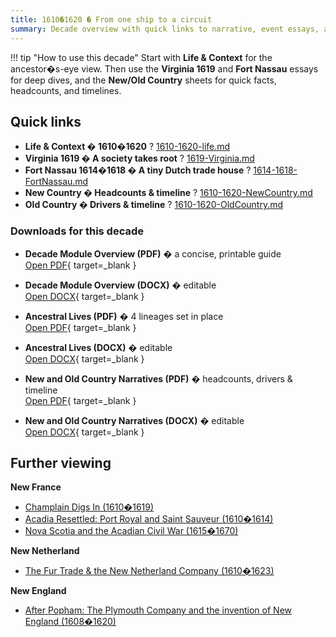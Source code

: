 ```yaml
---
title: 1610�1620 � From one ship to a circuit
summary: Decade overview with quick links to narrative, event essays, and context sheets.
---
```


!!! tip "How to use this decade"
    Start with **Life & Context** for the ancestor�s-eye view. Then use the **Virginia 1619** and **Fort Nassau** essays for deep dives, and the **New/Old Country** sheets for quick facts, headcounts, and timelines.

## Quick links

- **Life & Context � 1610�1620** ? [1610-1620-life.md](1610-1620-life.md)
- **Virginia 1619 � A society takes root** ? [1619-Virginia.md](1619-Virginia.md)
- **Fort Nassau 1614�1618 � A tiny Dutch trade house** ? [1614-1618-FortNassau.md](./1614-1618-FortNassau.md)
- **New Country � Headcounts & timeline** ? [1610-1620-NewCountry.md](1610-1620-NewCountry.md)
- **Old Country � Drivers & timeline** ? [1610-1620-OldCountry.md](1610-1620-OldCountry.md)

### Downloads for this decade

- **Decade Module Overview (PDF)** � a concise, printable guide  
  [Open PDF](../../downloads/decades/1610-1620/1610-1620-Decade-Module-Overview.pdf){ target=_blank }

- **Decade Module Overview (DOCX)** � editable  
  [Open DOCX](../../downloads/decades/1610-1620/1610-1620-Decade-Module-Overview.docx){ target=_blank }

- **Ancestral Lives (PDF)** � 4 lineages set in place  
  [Open PDF](../../downloads/decades/1610-1620/1610-1620-Ancestral-Lives.pdf){ target=_blank }

- **Ancestral Lives (DOCX)** � editable  
  [Open DOCX](../../downloads/decades/1610-1620/1610-1620-Ancestral-Lives.docx){ target=_blank }

- **New and Old Country Narratives (PDF)** � headcounts, drivers & timeline  
  [Open PDF](../../downloads/decades/1610-1620/1610-1620-New-and-Old-Country-Narratives.pdf){ target=_blank }

- **New and Old Country Narratives (DOCX)** � editable  
  [Open DOCX](../../downloads/decades/1610-1620/1610-1620-New-and-Old-Country-Narratives.docx){ target=_blank }

## Further viewing
**New France**
- [Champlain Digs In (1610�1619)](https://www.youtube.com/watch?v=N5qUXncJQEw)
- [Acadia Resettled: Port Royal and Saint Sauveur (1610�1614)](https://www.youtube.com/watch?v=1i_vYWdmYZc)
- [Nova Scotia and the Acadian Civil War (1615�1670)](https://www.youtube.com/watch?v=62G4y03u9Wc)

**New Netherland**
- [The Fur Trade & the New Netherland Company (1610�1623)](https://www.youtube.com/watch?v=czeFItz476U)

**New England**
- [After Popham: The Plymouth Company and the invention of New England (1608�1620)](https://www.youtube.com/watch?v=A6xei_7wNuc)

